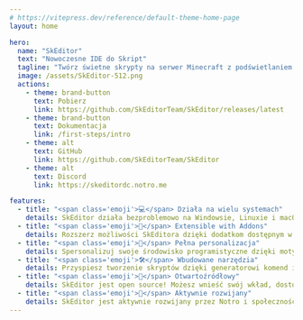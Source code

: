 ```yaml
---
# https://vitepress.dev/reference/default-theme-home-page
layout: home

hero:
  name: "SkEditor"
  text: "Nowoczesne IDE do Skript"
  tagline: "Twórz świetne skrypty na serwer Minecraft z podświetlaniem składni, przydatnymi narzędziami i funkcjami społecznościowymi. Za darmo, wieloplatformowo i open source."
  image: /assets/SkEditor-512.png
  actions:
    - theme: brand-button
      text: Pobierz
      link: https://github.com/SkEditorTeam/SkEditor/releases/latest
    - theme: brand-button
      text: Dokumentacja
      link: /first-steps/intro
    - theme: alt
      text: GitHub
      link: https://github.com/SkEditorTeam/SkEditor
    - theme: alt
      text: Discord
      link: https://skeditordc.notro.me

features:
  - title: "<span class='emoji'>💻</span> Działa na wielu systemach"
    details: SkEditor działa bezproblemowo na Windowsie, Linuxie i macOS, zapewniając swobodę kodowania w Twoim ulubionym systemie.
  - title: "<span class='emoji'>🧩</span> Extensible with Addons"
    details: Rozszerz możliwości SkEditora dzięki dodatkom dostępnym w Marketplace, takimi jak Analyzer.
  - title: "<span class='emoji'>🎨</span> Pełna personalizacja"
    details: Spersonalizuj swoje środowisko programistyczne dzięki motywom i podświetlaniu składni. Spraw, aby SkEditor był naprawdę Twój!
  - title: "<span class='emoji'>🛠️</span> Wbudowane narzędzia"
    details: Przyspiesz tworzenie skryptów dzięki generatorowi komend i GUI. Szybko przeglądaj dokumentację Skript w zakładce Dokumentacja.
  - title: "<span class='emoji'>🤝</span> Otwartoźródłowy"
    details: SkEditor jest open source! Możesz wnieść swój wkład, dostosować go do własnych potrzeb i pomóc ulepszyć go dla wszystkich. Zerknij na kod na GitHubie!
  - title: "<span class='emoji'>🚀</span> Aktywnie rozwijany"
    details: SkEditor jest aktywnie rozwijany przez Notro i społeczność, co zapewnia ciągłe ulepszenia, poprawki błędów i nowe funkcje.
---
```


